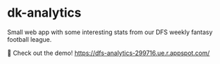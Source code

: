 # dk-analytics
Small web app with some interesting stats from our DFS weekly fantasy football league.

👀 Check out the demo! https://dfs-analytics-299716.ue.r.appspot.com/
